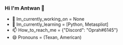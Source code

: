 ### Hi I'm Antwan 👋

- 🔭 Im_currently_working_on = None
- 🌱 Im_currently_learning = [Python, Metaspliot]
- 📫 How_to_reach_me = {"Discord": "Oprah#6145"}
- 😄 Pronouns = (Texan, American)

